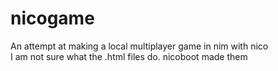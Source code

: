 # nicogame
An attempt at making a local multiplayer game in nim with nico<br />
I am not sure what the .html files do. nicoboot made them
